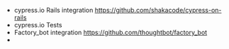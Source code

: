 * cypress.io Rails integration https://github.com/shakacode/cypress-on-rails
* cypress.io Tests
* Factory_bot integration https://github.com/thoughtbot/factory_bot
* 
